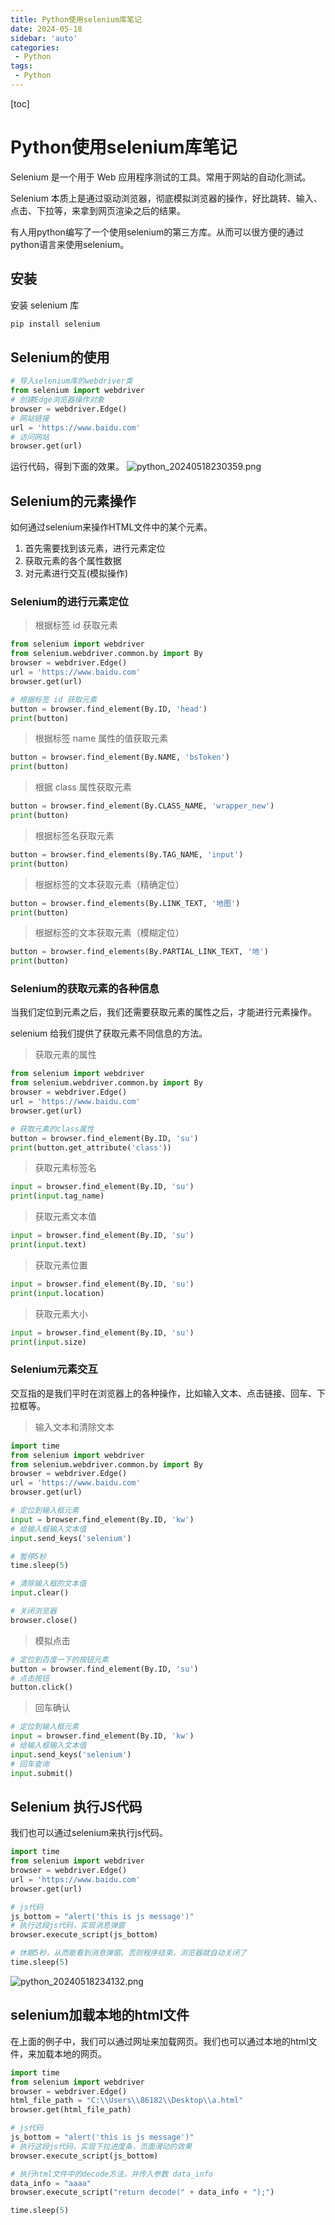 ```yaml
---
title: Python使用selenium库笔记
date: 2024-05-18
sidebar: 'auto'
categories: 
 - Python
tags:
 - Python
---
```


[toc]

# Python使用selenium库笔记

Selenium 是一个用于 Web 应用程序测试的工具。常用于网站的自动化测试。

Selenium 本质上是通过驱动浏览器，彻底模拟浏览器的操作，好比跳转、输入、点击、下拉等，来拿到网页渲染之后的结果。

有人用python编写了一个使用selenium的第三方库。从而可以很方便的通过python语言来使用selenium。

## 安装

安装 selenium 库

```bash
pip install selenium
```

## Selenium的使用

```py
# 导入selenium库的webdriver类
from selenium import webdriver
# 创建Edge浏览器操作对象
browser = webdriver.Edge()
# 网站链接
url = 'https://www.baidu.com'
# 访问网站
browser.get(url)
```

运行代码，得到下面的效果。
![python_20240518230359.png](../blog_img/python_20240518230359.png)



## Selenium的元素操作

如何通过selenium来操作HTML文件中的某个元素。

1. 首先需要找到该元素，进行元素定位
2. 获取元素的各个属性数据
3. 对元素进行交互(模拟操作)

### Selenium的进行元素定位

> 根据标签 id 获取元素

```py
from selenium import webdriver
from selenium.webdriver.common.by import By
browser = webdriver.Edge()
url = 'https://www.baidu.com'
browser.get(url)

# 根据标签 id 获取元素
button = browser.find_element(By.ID, 'head')
print(button)

```

> 根据标签 name 属性的值获取元素

```py
button = browser.find_element(By.NAME, 'bsToken')
print(button)
```

> 根据 class 属性获取元素

```py
button = browser.find_element(By.CLASS_NAME, 'wrapper_new')
print(button)
```

> 根据标签名获取元素

```py
button = browser.find_elements(By.TAG_NAME, 'input')
print(button)
```

> 根据标签的文本获取元素（精确定位）

```py
button = browser.find_elements(By.LINK_TEXT, '地图')
print(button)
```

> 根据标签的文本获取元素（模糊定位）

```py
button = browser.find_elements(By.PARTIAL_LINK_TEXT, '地')
print(button)
```

### Selenium的获取元素的各种信息

当我们定位到元素之后，我们还需要获取元素的属性之后，才能进行元素操作。

selenium 给我们提供了获取元素不同信息的方法。

> 获取元素的属性

```py
from selenium import webdriver
from selenium.webdriver.common.by import By
browser = webdriver.Edge()
url = 'https://www.baidu.com'
browser.get(url)

# 获取元素的class属性
button = browser.find_element(By.ID, 'su')
print(button.get_attribute('class'))

```

> 获取元素标签名

```py
input = browser.find_element(By.ID, 'su')
print(input.tag_name)
```

> 获取元素文本值

```py
input = browser.find_element(By.ID, 'su')
print(input.text)
```

> 获取元素位置

```py
input = browser.find_element(By.ID, 'su')
print(input.location)
```

> 获取元素大小

```py
input = browser.find_element(By.ID, 'su')
print(input.size)
```

### Selenium元素交互

交互指的是我们平时在浏览器上的各种操作，比如输入文本、点击链接、回车、下拉框等。

> 输入文本和清除文本

```py
import time
from selenium import webdriver
from selenium.webdriver.common.by import By
browser = webdriver.Edge()
url = 'https://www.baidu.com'
browser.get(url)

# 定位到输入框元素
input = browser.find_element(By.ID, 'kw')
# 给输入框输入文本值
input.send_keys('selenium')

# 暂停5秒
time.sleep(5)

# 清除输入框的文本值
input.clear()

# 关闭浏览器
browser.close()

```

> 模拟点击

```py
# 定位到百度一下的按钮元素
button = browser.find_element(By.ID, 'su')
# 点击按钮
button.click()
```

> 回车确认

```py
# 定位到输入框元素
input = browser.find_element(By.ID, 'kw')
# 给输入框输入文本值
input.send_keys('selenium')
# 回车查询
input.submit()
```

## Selenium 执行JS代码

我们也可以通过selenium来执行js代码。

```py
import time
from selenium import webdriver
browser = webdriver.Edge()
url = 'https://www.baidu.com'
browser.get(url)

# js代码
js_bottom = "alert('this is js message')"
# 执行这段js代码，实现消息弹窗
browser.execute_script(js_bottom)

# 休眠5秒，从而能看到消息弹窗。否则程序结束，浏览器就自动关闭了
time.sleep(5)
```

![python_20240518234132.png](../blog_img/python_20240518234132.png)


## selenium加载本地的html文件

在上面的例子中，我们可以通过网址来加载网页。我们也可以通过本地的html文件，来加载本地的网页。

```py
import time
from selenium import webdriver
browser = webdriver.Edge()
html_file_path = "C:\\Users\\86182\\Desktop\\a.html"
browser.get(html_file_path)

# js代码
js_bottom = "alert('this is js message')"
# 执行这段js代码，实现下拉进度条，页面滑动的效果
browser.execute_script(js_bottom)

# 执行html文件中的decode方法，并传入参数 data_info
data_info = "aaaa"
browser.execute_script("return decode(" + data_info + ");")

time.sleep(5)

```